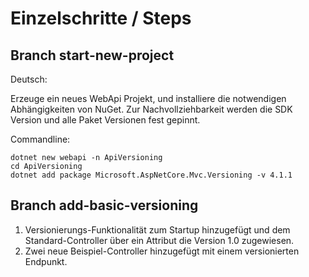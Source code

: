# Einzelschritte / Steps

## Branch start-new-project

Deutsch:

Erzeuge ein neues WebApi Projekt, und installiere die notwendigen Abhängigkeiten von NuGet. Zur Nachvollziehbarkeit werden die SDK Version und alle Paket Versionen fest gepinnt.

Commandline:

```shell
dotnet new webapi -n ApiVersioning
cd ApiVersioning
dotnet add package Microsoft.AspNetCore.Mvc.Versioning -v 4.1.1
```

## Branch add-basic-versioning

1. Versionierungs-Funktionalität zum Startup hinzugefügt und dem Standard-Controller über ein Attribut die Version 1.0 zugewiesen.
2. Zwei neue Beispiel-Controller hinzugefügt mit einem versionierten Endpunkt. 